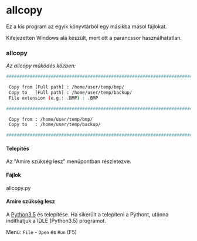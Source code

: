 # allcopy

Ez a kis program az egyik könyvtárból egy másikba másol fájlokat.



Kifejezetten Windows alá készült, mert ott a parancssor használhatatlan.

### allcopy
*Az allcopy működés közben:*
```sh
################################################################################

 Copy from [Full path] : /home/user/temp/bmp/
 Copy to   [Full path] : /home/user/temp/backup/
 File extension (e.g.: .BMP) : .BMP

################################################################################

 Copy from : /home/user/temp/bmp/
 Copy to   : /home/user/temp/backup/

################################################################################
```

#### Telepítés
Az "Amire szükség lesz" menüpontban részletezve.
#### Fájlok
allcopy.py

#### Amire szükség lesz
A [Python3.5](https://www.python.org/ftp/python/3.5.2/python-3.5.2.exe)  és telepítése.
Ha sikerült a telepíteni a Pythont, utánna indíthatjuk a IDLE (Python3.5) programot.

Menü: `File` - `Open` és `Run` (F5)
